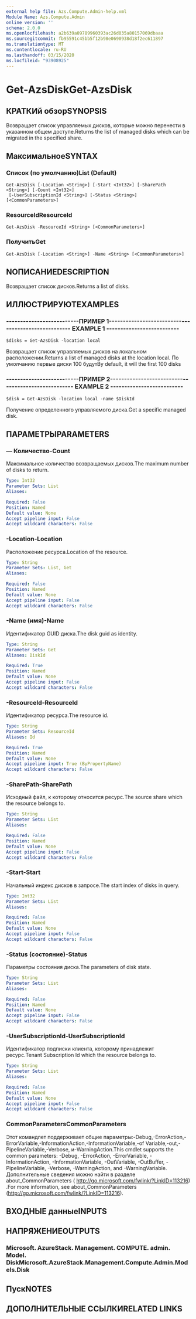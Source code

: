 ```yaml
---
external help file: Azs.Compute.Admin-help.xml
Module Name: Azs.Compute.Admin
online version: ''
schema: 2.0.0
ms.openlocfilehash: a2b639a09789960393ac26d035a80157069dbaaa
ms.sourcegitcommit: fb95591c45bb5f12b98e0690938d18f2ec611897
ms.translationtype: MT
ms.contentlocale: ru-RU
ms.lasthandoff: 03/15/2020
ms.locfileid: "93908925"
---
```

# <span data-ttu-id="2cb95-101">Get-AzsDisk</span><span class="sxs-lookup"><span data-stu-id="2cb95-101">Get-AzsDisk</span></span>

## <span data-ttu-id="2cb95-102">КРАТКИй обзор</span><span class="sxs-lookup"><span data-stu-id="2cb95-102">SYNOPSIS</span></span>
<span data-ttu-id="2cb95-103">Возвращает список управляемых дисков, которые можно перенести в указанном общем доступе.</span><span class="sxs-lookup"><span data-stu-id="2cb95-103">Returns the list of managed disks which can be migrated in the specified share.</span></span>

## <span data-ttu-id="2cb95-104">Максимальное</span><span class="sxs-lookup"><span data-stu-id="2cb95-104">SYNTAX</span></span>

### <span data-ttu-id="2cb95-105">Список (по умолчанию)</span><span class="sxs-lookup"><span data-stu-id="2cb95-105">List (Default)</span></span>
```
Get-AzsDisk [-Location <String>] [-Start <Int32>] [-SharePath <String>] [-Count <Int32>]
 [-UserSubscriptionId <String>] [-Status <String>] [<CommonParameters>]
```

### <span data-ttu-id="2cb95-106">ResourceId</span><span class="sxs-lookup"><span data-stu-id="2cb95-106">ResourceId</span></span>
```
Get-AzsDisk -ResourceId <String> [<CommonParameters>]
```

### <span data-ttu-id="2cb95-107">Получить</span><span class="sxs-lookup"><span data-stu-id="2cb95-107">Get</span></span>
```
Get-AzsDisk [-Location <String>] -Name <String> [<CommonParameters>]
```

## <span data-ttu-id="2cb95-108">NОПИСАНИЕ</span><span class="sxs-lookup"><span data-stu-id="2cb95-108">DESCRIPTION</span></span>
<span data-ttu-id="2cb95-109">Возвращает список дисков.</span><span class="sxs-lookup"><span data-stu-id="2cb95-109">Returns a list of disks.</span></span>

## <span data-ttu-id="2cb95-110">ИЛЛЮСТРИРУЮТ</span><span class="sxs-lookup"><span data-stu-id="2cb95-110">EXAMPLES</span></span>

### <span data-ttu-id="2cb95-111">--------------------------ПРИМЕР 1--------------------------</span><span class="sxs-lookup"><span data-stu-id="2cb95-111">-------------------------- EXAMPLE 1 --------------------------</span></span>
```
$disks = Get-AzsDisk -location local
```

<span data-ttu-id="2cb95-112">Возвращает список управляемых дисков на локальном расположении.</span><span class="sxs-lookup"><span data-stu-id="2cb95-112">Returns a list of managed disks at the location local.</span></span>
<span data-ttu-id="2cb95-113">По умолчанию первые диски 100 будут</span><span class="sxs-lookup"><span data-stu-id="2cb95-113">By default, it will the first 100 disks</span></span>

### <span data-ttu-id="2cb95-114">--------------------------ПРИМЕР 2--------------------------</span><span class="sxs-lookup"><span data-stu-id="2cb95-114">-------------------------- EXAMPLE 2 --------------------------</span></span>
```
$disk = Get-AzsDisk -location local -name $DiskId
```

<span data-ttu-id="2cb95-115">Получение определенного управляемого диска.</span><span class="sxs-lookup"><span data-stu-id="2cb95-115">Get a specific managed disk.</span></span>

## <span data-ttu-id="2cb95-116">ПАРАМЕТРЫ</span><span class="sxs-lookup"><span data-stu-id="2cb95-116">PARAMETERS</span></span>

### <span data-ttu-id="2cb95-117">— Количество</span><span class="sxs-lookup"><span data-stu-id="2cb95-117">-Count</span></span>
<span data-ttu-id="2cb95-118">Максимальное количество возвращаемых дисков.</span><span class="sxs-lookup"><span data-stu-id="2cb95-118">The maximum number of disks to return.</span></span>

```yaml
Type: Int32
Parameter Sets: List
Aliases: 

Required: False
Position: Named
Default value: None
Accept pipeline input: False
Accept wildcard characters: False
```

### <span data-ttu-id="2cb95-119">-Location</span><span class="sxs-lookup"><span data-stu-id="2cb95-119">-Location</span></span>
<span data-ttu-id="2cb95-120">Расположение ресурса.</span><span class="sxs-lookup"><span data-stu-id="2cb95-120">Location of the resource.</span></span>

```yaml
Type: String
Parameter Sets: List, Get
Aliases: 

Required: False
Position: Named
Default value: None
Accept pipeline input: False
Accept wildcard characters: False
```

### <span data-ttu-id="2cb95-121">-Name (имя)</span><span class="sxs-lookup"><span data-stu-id="2cb95-121">-Name</span></span>
<span data-ttu-id="2cb95-122">Идентификатор GUID диска.</span><span class="sxs-lookup"><span data-stu-id="2cb95-122">The disk guid as identity.</span></span>

```yaml
Type: String
Parameter Sets: Get
Aliases: DiskId

Required: True
Position: Named
Default value: None
Accept pipeline input: False
Accept wildcard characters: False
```

### <span data-ttu-id="2cb95-123">-ResourceId</span><span class="sxs-lookup"><span data-stu-id="2cb95-123">-ResourceId</span></span>
<span data-ttu-id="2cb95-124">Идентификатор ресурса.</span><span class="sxs-lookup"><span data-stu-id="2cb95-124">The resource id.</span></span>

```yaml
Type: String
Parameter Sets: ResourceId
Aliases: Id

Required: True
Position: Named
Default value: None
Accept pipeline input: True (ByPropertyName)
Accept wildcard characters: False
```

### <span data-ttu-id="2cb95-125">-SharePath</span><span class="sxs-lookup"><span data-stu-id="2cb95-125">-SharePath</span></span>
<span data-ttu-id="2cb95-126">Исходный файл, к которому относится ресурс.</span><span class="sxs-lookup"><span data-stu-id="2cb95-126">The source share which the resource belongs to.</span></span>

```yaml
Type: String
Parameter Sets: List
Aliases: 

Required: False
Position: Named
Default value: None
Accept pipeline input: False
Accept wildcard characters: False
```

### <span data-ttu-id="2cb95-127">-Start</span><span class="sxs-lookup"><span data-stu-id="2cb95-127">-Start</span></span>
<span data-ttu-id="2cb95-128">Начальный индекс дисков в запросе.</span><span class="sxs-lookup"><span data-stu-id="2cb95-128">The start index of disks in query.</span></span>

```yaml
Type: Int32
Parameter Sets: List
Aliases: 

Required: False
Position: Named
Default value: None
Accept pipeline input: False
Accept wildcard characters: False
```

### <span data-ttu-id="2cb95-129">-Status (состояние)</span><span class="sxs-lookup"><span data-stu-id="2cb95-129">-Status</span></span>
<span data-ttu-id="2cb95-130">Параметры состояния диска.</span><span class="sxs-lookup"><span data-stu-id="2cb95-130">The parameters of disk state.</span></span>

```yaml
Type: String
Parameter Sets: List
Aliases: 

Required: False
Position: Named
Default value: None
Accept pipeline input: False
Accept wildcard characters: False
```

### <span data-ttu-id="2cb95-131">-UserSubscriptionId</span><span class="sxs-lookup"><span data-stu-id="2cb95-131">-UserSubscriptionId</span></span>
<span data-ttu-id="2cb95-132">Идентификатор подписки клиента, которому принадлежит ресурс.</span><span class="sxs-lookup"><span data-stu-id="2cb95-132">Tenant Subscription Id which the resource belongs to.</span></span>

```yaml
Type: String
Parameter Sets: List
Aliases: 

Required: False
Position: Named
Default value: None
Accept pipeline input: False
Accept wildcard characters: False
```

### <span data-ttu-id="2cb95-133">CommonParameters</span><span class="sxs-lookup"><span data-stu-id="2cb95-133">CommonParameters</span></span>
<span data-ttu-id="2cb95-134">Этот командлет поддерживает общие параметры:-Debug,-ErrorAction,-ErrorVariable,-InformationAction,-InformationVariable,-of Variable,-out,-PipelineVariable,-Verbose, и-WarningAction.</span><span class="sxs-lookup"><span data-stu-id="2cb95-134">This cmdlet supports the common parameters: -Debug, -ErrorAction, -ErrorVariable, -InformationAction, -InformationVariable, -OutVariable, -OutBuffer, -PipelineVariable, -Verbose, -WarningAction, and -WarningVariable.</span></span> <span data-ttu-id="2cb95-135">Дополнительные сведения можно найти в разделе about_CommonParameters ( http://go.microsoft.com/fwlink/?LinkID=113216) .</span><span class="sxs-lookup"><span data-stu-id="2cb95-135">For more information, see about_CommonParameters (http://go.microsoft.com/fwlink/?LinkID=113216).</span></span>

## <span data-ttu-id="2cb95-136">ВХОДНЫЕ данные</span><span class="sxs-lookup"><span data-stu-id="2cb95-136">INPUTS</span></span>

## <span data-ttu-id="2cb95-137">НАПРЯЖЕНИЕ</span><span class="sxs-lookup"><span data-stu-id="2cb95-137">OUTPUTS</span></span>

### <span data-ttu-id="2cb95-138">Microsoft. AzureStack. Management. COMPUTE. admin. Model. Disk</span><span class="sxs-lookup"><span data-stu-id="2cb95-138">Microsoft.AzureStack.Management.Compute.Admin.Models.Disk</span></span>

## <span data-ttu-id="2cb95-139">Пуск</span><span class="sxs-lookup"><span data-stu-id="2cb95-139">NOTES</span></span>

## <span data-ttu-id="2cb95-140">ДОПОЛНИТЕЛЬНЫЕ ССЫЛКИ</span><span class="sxs-lookup"><span data-stu-id="2cb95-140">RELATED LINKS</span></span>

